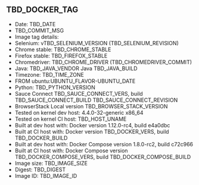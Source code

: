 ## TBD_DOCKER_TAG
 + Date: TBD_DATE
 + TBD_COMMIT_MSG
 + Image tag details:
  + Selenium: vTBD_SELENIUM_VERSION (TBD_SELENIUM_REVISION)
  + Chrome stable:  TBD_CHROME_STABLE
  + Firefox stable: TBD_FIREFOX_STABLE
  + Chromedriver: TBD_CHROME_DRIVER (TBD_CHROMEDRIVER_COMMIT)
  + Java: TBD_JAVA_VENDOR Java TBD_JAVA_BUILD
  + Timezone: TBD_TIME_ZONE
  + FROM ubuntu:UBUNTU_FLAVOR-UBUNTU_DATE
  + Python: TBD_PYTHON_VERSION
  + Sauce Connect TBD_SAUCE_CONNECT_VERS, build TBD_SAUCE_CONNECT_BUILD TBD_SAUCE_CONNECT_REVISION
  + BrowserStack Local version TBD_BROWSER_STACK_VERSION
  + Tested on kernel dev host: 4.4.0-32-generic x86_64
  + Tested on kernel CI  host: TBD_HOST_UNAME
  + Built at dev host with: Docker version 1.12.0-rc4, build e4a0dbc
  + Built at CI  host with: Docker version TBD_DOCKER_VERS, build TBD_DOCKER_BUILD
  + Built at dev host with: Docker Compose version 1.8.0-rc2, build c72c966
  + Built at CI  host with: Docker Compose version TBD_DOCKER_COMPOSE_VERS, build TBD_DOCKER_COMPOSE_BUILD
  + Image size: TBD_IMAGE_SIZE
  + Digest: TBD_DIGEST
  + Image ID: TBD_IMAGE_ID
